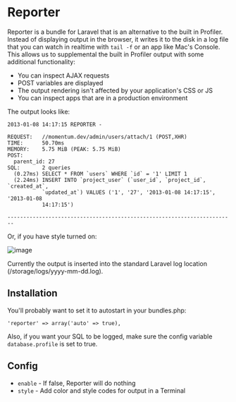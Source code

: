 # Reporter

Reporter is a bundle for Laravel that is an alternative to the built in Profiler.  Instead of displaying output in the browser, it writes it to the disk in a log file that you can watch in realtime with `tail -f` or an app like Mac's Console.  This allows us to supplemental the built in Profiler output with some additional functionality:

* You can inspect AJAX requests
* POST variables are displayed
* The output rendering isn't affected by your application's CSS or JS
* You can inspect apps that are in a production environment

The output looks like:

```
2013-01-08 14:17:15 REPORTER - 

REQUEST:   //momentum.dev/admin/users/attach/1 (POST,XHR)
TIME:      50.70ms
MEMORY:    5.75 MiB (PEAK: 5.75 MiB)
POST:      
  parent_id: 27
SQL:       2 queries
  (0.27ms) SELECT * FROM `users` WHERE `id` = '1' LIMIT 1
  (2.24ms) INSERT INTO `project_user` (`user_id`, `project_id`, `created_at`,
           `updated_at`) VALUES ('1', '27', '2013-01-08 14:17:15', '2013-01-08
           14:17:15')

------------------------------------------------------------------------
```

Or, if you have style turned on:

![image](http://f.cl.ly/items/0c381c1J1W1d2w1a1k3k/Screen%20Shot%202013-01-08%20at%202.18.50%20PM.png)

Currently the output is inserted into the standard Laravel log location (/storage/logs/yyyy-mm-dd.log).

## Installation

You'll probably want to set it to autostart in your bundles.php:

    'reporter' => array('auto' => true),

Also, if you want your SQL to be logged, make sure the config variable `database.profile` is set to true.

## Config

* `enable` - If false, Reporter will do nothing
* `style` - Add color and style codes for output in a Terminal
